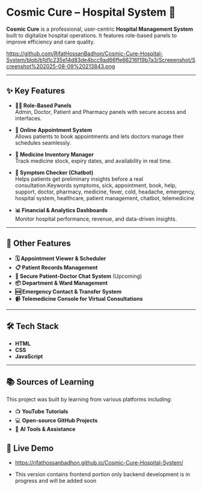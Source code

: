 # Cosmic Cure – Hospital System 🏥

**Cosmic Cure** is a professional, user-centric **Hospital Management System** built to digitalize hospital operations. It features role-based panels to improve efficiency and care quality.


https://github.com/RifatHossanBadhon/Cosmic-Cure-Hospital-System/blob/b1d1c235e14d83de4bcc9ad66ffe66216f19b7a3/Screeenshot/Screenshot%202025-08-09%20213843.png

---

## ✨ Key Features

- **👨‍⚕️ Role-Based Panels**  
  Admin, Doctor, Patient and Pharmacy panels with secure access and interfaces.

- **📅 Online Appointment System**  
  Allows patients to book appointments and lets doctors manage their schedules seamlessly.

- **💊 Medicine Inventory Manager**  
  Track medicine stock, expiry dates, and availability in real time.

- **🤖 Symptom Checker (Chatbot)**  
  Helps patients get preliminary insights before a real consultation.Keywords symptoms, sick, appointment, book, help, support, doctor, pharmacy, medicine,
  fever, cold, headache, emergency, hospital system, healthcare, patient management, chatbot, telemedicine
  
  
- **📊 Financial & Analytics Dashboards**  
  Monitor hospital performance, revenue, and data-driven insights.

---

## 🔧 Other Features

- **🗓️ Appointment Viewer & Scheduler**  
- **📋 Patient Records Management**  
- **💬 Secure Patient-Doctor Chat System** (Upcoming)
- **📦 Department & Ward Management**  
- **🆘 Emergency Contact & Transfer System**   
- **📹 Telemedicine Console for Virtual Consultations**

---

## 🛠️ Tech Stack

- **HTML**
- **CSS**
- **JavaScript**

---

## 📚 Sources of Learning

This project was built by learning from various platforms including:

- 📺 **YouTube Tutorials**
- 💻 **Open-source GitHub Projects**
- 🤖 **AI Tools & Assistance**


## 📁 Live Demo

- https://rifathossanbadhon.github.io/Cosmic-Cure-Hospital-System/

- This version contains frontend portion only backend development is in progress and will be added soon

